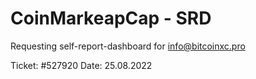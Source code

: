 # CoinMarkeapCap - SRD

Requesting self-report-dashboard for info@bitcoinxc.pro

Ticket: #527920
Date: 25.08.2022
